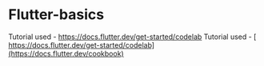 # Flutter-basics
Tutorial used - https://docs.flutter.dev/get-started/codelab
Tutorial used - [ https://docs.flutter.dev/get-started/codelab](https://docs.flutter.dev/cookbook)
